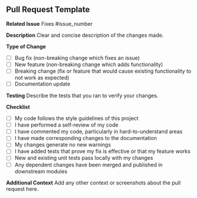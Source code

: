 ## Pull Request Template

**Related Issue**
Fixes #issue_number

**Description**
Clear and concise description of the changes made.

**Type of Change**
- [ ] Bug fix (non-breaking change which fixes an issue)
- [ ] New feature (non-breaking change which adds functionality)
- [ ] Breaking change (fix or feature that would cause existing functionality to not work as expected)
- [ ] Documentation update

**Testing**
Describe the tests that you ran to verify your changes.

**Checklist**
- [ ] My code follows the style guidelines of this project
- [ ] I have performed a self-review of my code
- [ ] I have commented my code, particularly in hard-to-understand areas
- [ ] I have made corresponding changes to the documentation
- [ ] My changes generate no new warnings
- [ ] I have added tests that prove my fix is effective or that my feature works
- [ ] New and existing unit tests pass locally with my changes
- [ ] Any dependent changes have been merged and published in downstream modules

**Additional Context**
Add any other context or screenshots about the pull request here.
